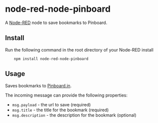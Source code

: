 node-red-node-pinboard
======================

A <a href="http://nodered.org" target="_new">Node-RED</a> node to save bookmarks to Pinboard.

Install
-------

Run the following command in the root directory of your Node-RED install

        npm install node-red-node-pinboard

Usage
-----

Saves bookmarks to <a href="http://http://pinboard.in">Pinboard.in</a>.

The incoming message can provide the following properties:

  - `msg.payload` - the url to save (required)
  - `msg.title` - the title for the bookmark (required)
  - `msg.description` - the description for the bookmark (optional)
